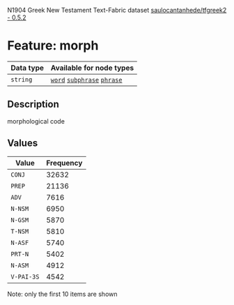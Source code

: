 <p>N1904 Greek New Testament Text-Fabric dataset <a href="https://github.com/saulocantanhede/tfgreek2">saulocantanhede/tfgreek2 - 0.5.2</a></p>

<h1>Feature: morph</h1>

<table>
<thead>
<tr>
  <th>Data type</th>
  <th>Available for node types</th>
</tr>
</thead>
<tbody>
<tr>
  <td><code>string</code></td>
  <td><A HREF="featurebynodetype.md#word"><code>word</code></A> <A HREF="featurebynodetype.md#subphrase"><code>subphrase</code></A> <A HREF="featurebynodetype.md#phrase"><code>phrase</code></A></td>
</tr>
</tbody>
</table>

<h2>Description</h2>

<p>morphological code</p>

<h2>Values</h2>

<table>
<thead>
<tr>
  <th>Value</th>
  <th>Frequency</th>
</tr>
</thead>
<tbody>
<tr>
  <td><code>CONJ</code></td>
  <td>32632</td>
</tr>
<tr>
  <td><code>PREP</code></td>
  <td>21136</td>
</tr>
<tr>
  <td><code>ADV</code></td>
  <td>7616</td>
</tr>
<tr>
  <td><code>N-NSM</code></td>
  <td>6950</td>
</tr>
<tr>
  <td><code>N-GSM</code></td>
  <td>5870</td>
</tr>
<tr>
  <td><code>T-NSM</code></td>
  <td>5810</td>
</tr>
<tr>
  <td><code>N-ASF</code></td>
  <td>5740</td>
</tr>
<tr>
  <td><code>PRT-N</code></td>
  <td>5402</td>
</tr>
<tr>
  <td><code>N-ASM</code></td>
  <td>4912</td>
</tr>
<tr>
  <td><code>V-PAI-3S</code></td>
  <td>4542</td>
</tr>
</tbody>
</table>

<p>Note: only the first 10 items are shown</p>
